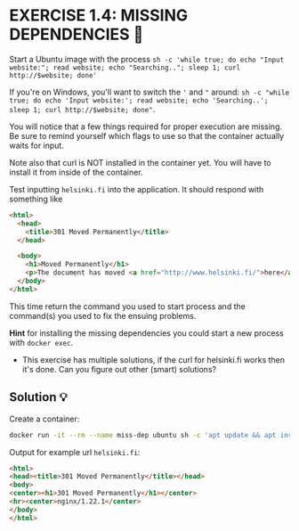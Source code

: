 # EXERCISE 1.4: MISSING DEPENDENCIES 🤔
Start a Ubuntu image with the process `sh -c 'while true; do echo "Input website:"; read website; echo "Searching.."; sleep 1; curl http://$website; done'`

If you're on Windows, you'll want to switch the `'` and `"` around: `sh -c "while true; do echo 'Input website:'; read website; echo 'Searching..'; sleep 1; curl http://$website; done"`.

You will notice that a few things required for proper execution are missing. Be sure to remind yourself which flags to use so that the container actually waits for input.

Note also that curl is NOT installed in the container yet. You will have to install it from inside of the container.

Test inputting `helsinki.fi` into the application. It should respond with something like

```html
<html>
  <head>
    <title>301 Moved Permanently</title>
  </head>

  <body>
    <h1>Moved Permanently</h1>
    <p>The document has moved <a href="http://www.helsinki.fi/">here</a>.</p>
  </body>
</html>
```

This time return the command you used to start process and the command(s) you used to fix the ensuing problems.

**Hint** for installing the missing dependencies you could start a new process with `docker exec`.

- This exercise has multiple solutions, if the curl for helsinki.fi works then it's done. Can you figure out other (smart) solutions?

## Solution 💡
Create a container:

```bash
docker run -it --rm --name miss-dep ubuntu sh -c 'apt update && apt install -y curl;  while true; do echo "Input website:"; read website; echo "Searching.."; sleep 1; curl http://$website; done'
```

Output for example url `helsinki.fi`:

```html
<html>
<head><title>301 Moved Permanently</title></head>
<body>
<center><h1>301 Moved Permanently</h1></center>
<hr><center>nginx/1.22.1</center>
</body>
</html>
```